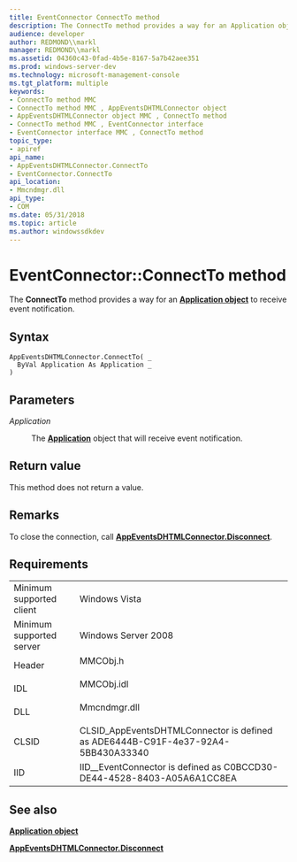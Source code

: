 ```yaml
---
title: EventConnector ConnectTo method
description: The ConnectTo method provides a way for an Application object to receive event notification.
audience: developer
author: REDMOND\\markl
manager: REDMOND\\markl
ms.assetid: 04360c43-0fad-4b5e-8167-5a7b42aee351
ms.prod: windows-server-dev
ms.technology: microsoft-management-console
ms.tgt_platform: multiple
keywords:
- ConnectTo method MMC
- ConnectTo method MMC , AppEventsDHTMLConnector object
- AppEventsDHTMLConnector object MMC , ConnectTo method
- ConnectTo method MMC , EventConnector interface
- EventConnector interface MMC , ConnectTo method
topic_type:
- apiref
api_name:
- AppEventsDHTMLConnector.ConnectTo
- EventConnector.ConnectTo
api_location:
- Mmcndmgr.dll
api_type:
- COM
ms.date: 05/31/2018
ms.topic: article
ms.author: windowssdkdev
---
```


# EventConnector::ConnectTo method

The **ConnectTo** method provides a way for an [**Application object**](application-object.md) to receive event notification.

## Syntax


```VB
AppEventsDHTMLConnector.ConnectTo( _
  ByVal Application As Application _
)
```



## Parameters

<dl> <dt>

*Application* 
</dt> <dd>

The [**Application**](application-object.md) object that will receive event notification.

</dd> </dl>

## Return value

This method does not return a value.

## Remarks

To close the connection, call [**AppEventsDHTMLConnector.Disconnect**](appeventsdhtmlconnector-disconnect.md).

## Requirements



|                                     |                                                                                              |
|-------------------------------------|----------------------------------------------------------------------------------------------|
| Minimum supported client<br/> | Windows Vista<br/>                                                                     |
| Minimum supported server<br/> | Windows Server 2008<br/>                                                               |
| Header<br/>                   | <dl> <dt>MMCObj.h</dt> </dl>          |
| IDL<br/>                      | <dl> <dt>MMCObj.idl</dt> </dl>        |
| DLL<br/>                      | <dl> <dt>Mmcndmgr.dll</dt> </dl>      |
| CLSID<br/>                    | CLSID\_AppEventsDHTMLConnector is defined as ADE6444B-C91F-4e37-92A4-5BB430A33340<br/> |
| IID<br/>                      | IID\_\_EventConnector is defined as C0BCCD30-DE44-4528-8403-A05A6A1CC8EA<br/>          |



## See also

<dl> <dt>

[**Application object**](application-object.md)
</dt> <dt>

[**AppEventsDHTMLConnector.Disconnect**](appeventsdhtmlconnector-disconnect.md)
</dt> </dl>

 

 





